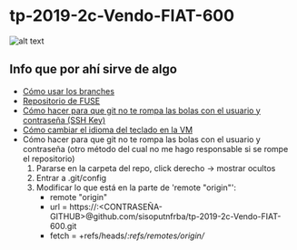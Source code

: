 # tp-2019-2c-Vendo-FIAT-600

![alt text](https://i.ibb.co/J2By3Hq/tp-operativos.png)

## Info que por ahí sirve de algo
* [Cómo usar los branches](docs/branches.md)
* [Repositorio de FUSE](https://github.com/libfuse/libfuse)
* [Cómo hacer para que git no te rompa las bolas con el usuario y contraseña (SSH Key)](https://help.github.com/en/enterprise/2.15/user/articles/generating-a-new-ssh-key-and-adding-it-to-the-ssh-agent)
* [Cómo cambiar el idioma del teclado en la VM](https://www.youtube.com/watch?v=aNvKk_RN2Cc)
* Cómo hacer para que git no te rompa las bolas con el usuario y contraseña (otro método del cual no me hago responsable si se rompe el repositorio)
  1. Pararse en la carpeta del repo, click derecho -> mostrar ocultos
  2. Entrar a .git/config
  3. Modificar lo que está en la parte de 'remote "origin"':
     - remote "origin"
     - url = https://<USUARIO-GITHUB>:<CONTRASEÑA-GITHUB>@github.com/sisoputnfrba/tp-2019-2c-Vendo-FIAT-600.git
     - fetch = +refs/heads/*:refs/remotes/origin/*
